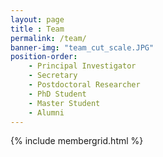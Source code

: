 ```yaml
--- 
layout: page
title : Team
permalink: /team/
banner-img: "team_cut_scale.JPG"
position-order:
    - Principal Investigator
    - Secretary
    - Postdoctoral Researcher
    - PhD Student
    - Master Student
    - Alumni
---
```


{% include membergrid.html %}
